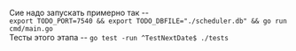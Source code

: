 Сие надо запускать примерно так --  
`export TODO_PORT=7540 && export TODO_DBFILE="./scheduler.db" && go run cmd/main.go`  
Тесты этого этапа --
`go test -run ^TestNextDate$ ./tests`